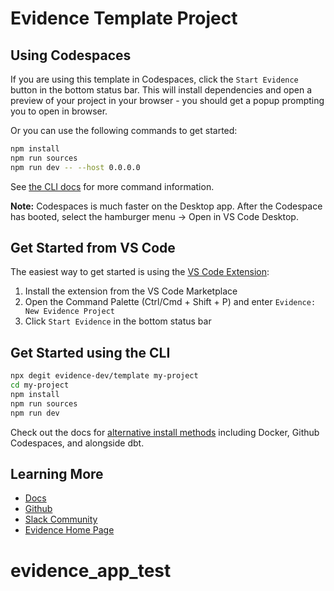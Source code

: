 # Evidence Template Project

## Using Codespaces

If you are using this template in Codespaces, click the `Start Evidence` button in the bottom status bar. This will install dependencies and open a preview of your project in your browser - you should get a popup prompting you to open in browser.

Or you can use the following commands to get started:

```bash
npm install
npm run sources
npm run dev -- --host 0.0.0.0
```

See [the CLI docs](https://docs.evidence.dev/cli/) for more command information.

**Note:** Codespaces is much faster on the Desktop app. After the Codespace has booted, select the hamburger menu → Open in VS Code Desktop.

## Get Started from VS Code

The easiest way to get started is using the [VS Code Extension](https://marketplace.visualstudio.com/items?itemName=Evidence.evidence-vscode):



1. Install the extension from the VS Code Marketplace
2. Open the Command Palette (Ctrl/Cmd + Shift + P) and enter `Evidence: New Evidence Project`
3. Click `Start Evidence` in the bottom status bar

## Get Started using the CLI

```bash
npx degit evidence-dev/template my-project
cd my-project 
npm install 
npm run sources
npm run dev 
```

Check out the docs for [alternative install methods](https://docs.evidence.dev/getting-started/install-evidence) including Docker, Github Codespaces, and alongside dbt.



## Learning More

- [Docs](https://docs.evidence.dev/)
- [Github](https://github.com/evidence-dev/evidence)
- [Slack Community](https://slack.evidence.dev/)
- [Evidence Home Page](https://www.evidence.dev)
# evidence_app_test
